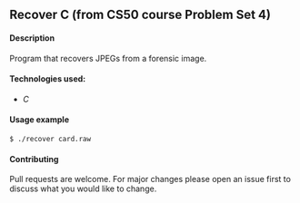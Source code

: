 ## Recover C (from CS50 course Problem Set 4)

#### Description 
Program that recovers JPEGs from a forensic image.

#### Technologies used:
- *C*

#### Usage example
```
$ ./recover card.raw
```

#### Contributing
Pull requests are welcome. For major changes please open an issue first to discuss what you would like to change.

